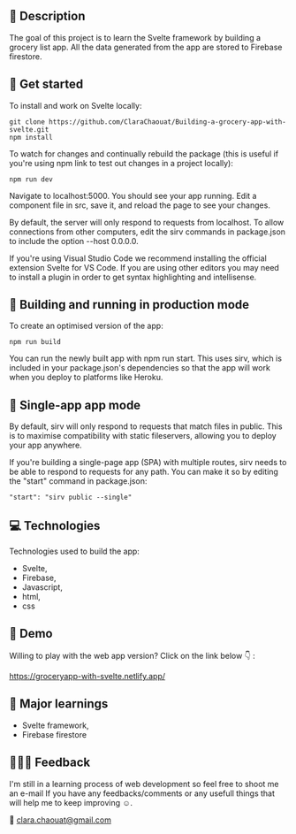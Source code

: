 ##  :memo: Description
The goal of this project is to learn the Svelte framework by building a grocery list app.
All the data generated from the app are stored to Firebase firestore.

## :running: Get started

To install and work on Svelte locally:

```
git clone https://github.com/ClaraChaouat/Building-a-grocery-app-with-svelte.git
npm install
```
To watch for changes and continually rebuild the package (this is useful if you're using npm link to test out changes in a project locally):
```
npm run dev
```
Navigate to localhost:5000. You should see your app running. Edit a component file in src, save it, and reload the page to see your changes.

By default, the server will only respond to requests from localhost. To allow connections from other computers, edit the sirv commands in package.json to include the option --host 0.0.0.0.

If you're using Visual Studio Code we recommend installing the official extension Svelte for VS Code. If you are using other editors you may need to install a plugin in order to get syntax highlighting and intellisense.

## :construction_worker: Building and running in production mode
To create an optimised version of the app:

```
npm run build
```
You can run the newly built app with npm run start. This uses sirv, which is included in your package.json's dependencies so that the app will work when you deploy to platforms like Heroku.

## :iphone: Single-app app mode

By default, sirv will only respond to requests that match files in public. This is to maximise compatibility with static fileservers, allowing you to deploy your app anywhere.

If you're building a single-page app (SPA) with multiple routes, sirv needs to be able to respond to requests for any path. You can make it so by editing the "start" command in package.json:
```
"start": "sirv public --single"
```
## :computer: Technologies 
Technologies used to build the app:

- Svelte,
- Firebase,
- Javascript,
- html,
- css

## :dancer: Demo
Willing to play with the web app version? Click on the link below :point_down: :

https://groceryapp-with-svelte.netlify.app/

## :notebook_with_decorative_cover: Major learnings
- Svelte framework,
- Firebase firestore

## :see_no_evil::hear_no_evil::speak_no_evil: Feedback
I'm still in a learning process of web development so feel free to shoot me an e-mail If you have any feedbacks/comments or any usefull things that will help me to keep improving :relaxed:.

:email: clara.chaouat@gmail.com

